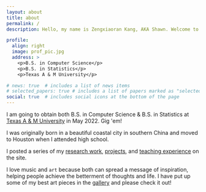 ```yaml
---
layout: about
title: about
permalink: /
description: Hello, my name is Zengxiaoran Kang, AKA Shawn. Welcome to my academic website and please enjoy your visit here. If you want to know more about me, please feel free to connect me on <a href="https://www.linkedin.com/in/kzxr/">LinkedIn</a>. 

profile:
  align: right
  image: prof_pic.jpg
  address: >
    <p>B.S. in Computer Science</p>
    <p>B.S. in Statistics</p>
    <p>Texas A & M University</p>

# news: true  # includes a list of news items
# selected_papers: true # includes a list of papers marked as "selected={true}"
social: true  # includes social icons at the bottom of the page
---
```

I am going to obtain both B.S. in Computer Science & B.S. in Statistics at [Texas A & M University](https://www.tamu.edu/) in May 2022. Gig 'em! 

I was originally born in a beautiful coastal city in southern China and moved to Houston when I attended high school. 

I posted a series of my [research work](/research/), [projects](/projects/), and [teaching experience](/teaching/) on the site.

I love music and `art` because both can spread a message of inspiration, helping people achieve the betterment of thoughts and life. I have put up some of my best art pieces in the [gallery](/gallery/) and please check it out!


